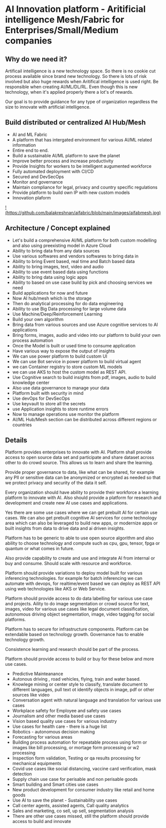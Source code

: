# AI Innovation platform - Aritificial intelligence Mesh/Fabric for Enterprises/Small/Medium companies

## Why do we need it?

Artificail intelligence is a new technology space. So there is no cookie cut process available since brand new technology. So there is lots of risk involved but also huge rewards when Aritifical intelligence is used right. Be responsible when creating AI/ML/DL/RL. Even though this is new technology, when it's applied properly there a lot's of rewards.

Our goal is to provide guidance for any type of organization regardless the size to innovate with artificial intelligence.

## Build distributed or centralized AI Hub/Mesh

- AI and ML Fabric
- A platform that has intergated environment for various AI/ML related information
- Entire end to end.
- Build a sustainable AI/ML platform to save the planet
- Improve better process and increase productivity
- Provide Insights for workers to be intelligent augumented workforce
- Fully automated deployment with CI/CD
- Secured and DevSecOps
- Monitor and governance
- Maintain compliance for legal, privacy and country specific regulations
- Provide platform to build own IP with new custom models
- Innovation plaform

[!(https://github.com/balakreshnan/aifabric/blob/main/images/aifabmesh.jpg)](Architecture)

## Architecture / Concept explained

- Let's build a comprehensive AI/ML platform for both custom modelling and also using preexisting model in Azure Cloud
- Ability to bring data from any data sources
- Use various softwares and vendors softwares to bring data in
- Ability to bring Event based, real time and Batch based data
- Ability to bring images, text, video and audio
- Ability to use event based data using functions
- Ability to bring data using logic apps
- Ability to based on use case build by pick and choosing services we need
- Build applications for now and future
- Now AI hub/mesh which is the storage
- Then do analytical processing for do data engineering
- Ability to use Big Data processing for large volume data
- Use Machine/Deep/Reinforcement Learning
- Build your own algorithm
- Bring data from various sources and use Azure cognitive services to AI applications
- Bring forms, images, audio and video into our platform to build your own process automation
- Once the Model is built or used time to consume application
- Have various way to expose the output of insights
- We can use power platform to build custom UI
- We can use Bot service in power platform to build virtual agent
- we can Container registry to store custom ML models
- we can use AKS to host the custom model as REST API.
- Use Cognitive search to build insights from pdf, images, audio to build knowledge center
- Also use data governance to manage your data
- Platform built with security in mind
- Use devOps for DevSecOps
- Use keyvault to store all the secrets
- use Application insights to store runtime errors
- Now to manage operations use monitor the platform
- AI/ML Hub/Mesh section can be distributed across different regions or countries

## Details

Platform provides enterprises to innovate with AI. Platform shall provide access to open source data set and participate and share dataset across other to do crowd source. This allows us to learn and share the learning.

Provide proper governance to data, like what can be shared, for example any PII or sensitive data can be anonymized or encrypted as needed so that we protect privacy and security of the data it self.

Every organization should have ability to provide their workforce a learning platform to innovate with AI. Also should provide a platform for research and development and create new AI use cases and applications.

Yes there are some use cases where we can get prebuilt AI for certain use cases. We can also get prebuilt cognitive AI services for come technology area which can also be leveraged to build new apps, or modernize apps or built insights from data to drive data and ai driven insights.

Platform has to be generic to able to use open source algorithm and also ability to choose technology and compute such as cpu, gpu, tensor, fpga or quantum or what comes in future.

Also provide capability to create and use and integrate AI from internal or buy and consume. 
Should scale with resource and workforce.

Platform should provide variations to deploy model built for various inferencing technologies. for example for batch inferencing we can automate with devops, for realtime/event based we can deploy as REST API using web technologies like AKS or Web Service.

Platform should provide access to do data labelling for various use case and projects. Aility to do image segmentation or crowd source for text, images, video for various use cases like legal document classification, autonomous driving object segmentation, image, video tagging for social platforms.

Platform has to secure for infrastructure components. Platform can be extendable based on technology growth. Governance has to enable technology growth.

Consistence learning and research should be part of the process.

Platform should provide access to build or buy for these below and more use cases.

- Predictive Mainteanance
- Autonous driving , road vehicles, flying, train and water based.
- Knowlege mining or center style to classify, translate document to different languages, pull text ot identify objects in image, pdf or other sources like video
- Conversation agent with natural language and translation for various use cases
- Workplace safety for Employee and safety use cases
- Journalism and other media based use cases
- Vision based quality use cases for various industry
- Use cases for health care - there is a huge list
- Robotics - autonomous decision making
- Forecasting for various areas
- Building process automation for repeatable process using form or images like bill processing, or mortage form processing or w2 processing
- Inspection form validation, Testing or qa results processing for mechanical equipments
- Covid use cases like social distancing, vaccine card verification, mask detection
- Supply chain use case for perisable and non perisable goods
- Smart building and Smart cities use cases
- New product development for consumer industry like retail and home goods
- Use AI to save the planet - Sustainability use cases
- Call center agents, assisted agents, Call quality analytics
- Sales and marketing, co sell, up sell, segmentation analysis
- There are other use cases missed, still the platform should provide access to build and innovate